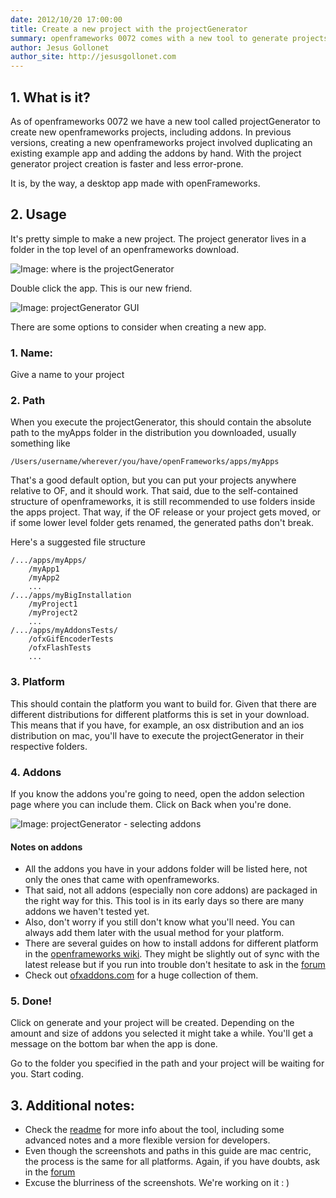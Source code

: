 ```yaml
---
date: 2012/10/20 17:00:00
title: Create a new project with the projectGenerator
summary: openframeworks 0072 comes with a new tool to generate projects
author: Jesus Gollonet
author_site: http://jesusgollonet.com
---
```


## 1. What is it?
As of openframeworks 0072 we have a new tool called projectGenerator to create new openframeworks projects, including addons.  In previous versions, creating a new openframeworks project involved duplicating an existing example app and adding the addons by hand.  With the project generator project creation is faster and less error-prone. 

It is, by the way, a desktop app made with openFrameworks.

## 2. Usage
It's pretty simple to make a new project. 
The project generator lives in a folder in the top level of an openframeworks download. 

![Image: where is the projectGenerator](pg_images/pg-00.png)

Double click the app. This is our new friend.

![Image: projectGenerator GUI](pg_images/pg-01.png)

There are some options to consider when creating a new app.

### 1. Name:
Give a name to your project

### 2. Path
When you execute the projectGenerator, this should contain the absolute path to the myApps folder in the distribution you downloaded, usually something like
	
	/Users/username/wherever/you/have/openFrameworks/apps/myApps
	
That's a good default option, but you can put your projects anywhere relative to OF, and it should work. That said, due to the self-contained structure of openframeworks, it is still recommended to use folders inside the apps project. That way, if the OF release or your project gets moved, or if some lower level folder gets renamed, the generated paths don't break.

Here's a suggested file structure
	
	/.../apps/myApps/
		/myApp1
		/myApp2
		...
	/.../apps/myBigInstallation
		/myProject1
		/myProject2
		...
	/.../apps/myAddonsTests/
		/ofxGifEncoderTests	
		/ofxFlashTests
		...
		

	
### 3. Platform
This should contain the platform you want to build for. Given that there are different distributions for different platforms this is set in your download. This means that if you have, for example, an osx distribution and an ios distribution on mac, you'll have to execute the projectGenerator in their respective folders.

### 4. Addons
If you know the addons you're going to need, open the addon selection page where you can include them. Click on Back when you're done.

![Image: projectGenerator - selecting addons](pg_images/pg-02.png)

#### Notes on addons
- All the addons you have in your addons folder will be listed here, not only the ones that came with openframeworks. 
- That said, not all addons (especially non core addons) are packaged in the right way for this. This tool is in its early days so there are many addons we haven't tested yet.
- Also, don't worry if you still don't know what you'll need. You can always add them later with the usual method for your platform.
- There are several guides on how to install addons for different platform in the [openframeworks wiki](http://wiki.openframeworks.cc/index.php?title=Main_Page). They might be slightly out of sync with the latest release but if you run into trouble don't hesitate to ask in the [forum](http://forum.openframeworks.cc/index.php)
- Check out [ofxaddons.com](http://ofxaddons.com) for a huge collection of them.

### 5. Done!
Click on generate and your project will be created. Depending on the amount and size of addons you selected it might take a while. You'll get a message on the bottom bar when the app is done.

Go to the folder you specified in the path and your project will be waiting for you. Start coding.
## 3. Additional notes:
- Check the [readme](https://github.com/ofZach/projectGeneratorSimple/tree/master/bin) for more info about the tool, including some advanced notes and a more flexible version for developers.
- Even though the screenshots and paths in this guide are mac centric, the process is the same for all platforms. Again, if you have doubts, ask in the [forum](http://forum.openframeworks.cc/index.php)
- Excuse the blurriness of the screenshots. We're working on it : )
